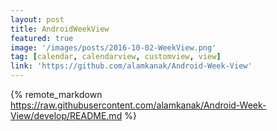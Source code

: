 ```yaml
---
layout: post
title: AndroidWeekView
featured: true
image: '/images/posts/2016-10-02-WeekView.png'
tag: [calendar, calendarview, customview, view]
link: 'https://github.com/alamkanak/Android-Week-View'
---
```


{% remote_markdown https://raw.githubusercontent.com/alamkanak/Android-Week-View/develop/README.md %}
